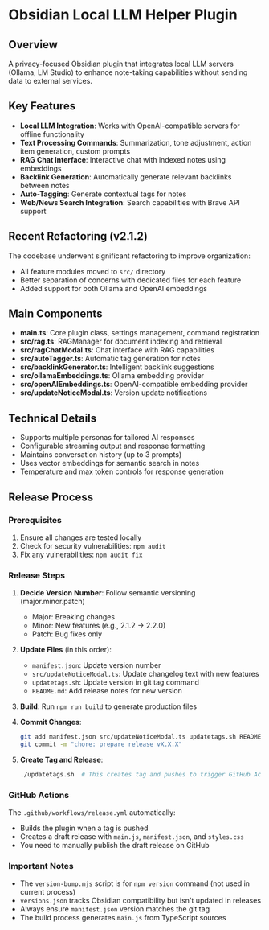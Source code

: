 # Obsidian Local LLM Helper Plugin

## Overview
A privacy-focused Obsidian plugin that integrates local LLM servers (Ollama, LM Studio) to enhance note-taking capabilities without sending data to external services.

## Key Features
- **Local LLM Integration**: Works with OpenAI-compatible servers for offline functionality
- **Text Processing Commands**: Summarization, tone adjustment, action item generation, custom prompts
- **RAG Chat Interface**: Interactive chat with indexed notes using embeddings
- **Backlink Generation**: Automatically generate relevant backlinks between notes
- **Auto-Tagging**: Generate contextual tags for notes
- **Web/News Search Integration**: Search capabilities with Brave API support

## Recent Refactoring (v2.1.2)
The codebase underwent significant refactoring to improve organization:
- All feature modules moved to `src/` directory
- Better separation of concerns with dedicated files for each feature
- Added support for both Ollama and OpenAI embeddings

## Main Components
- **main.ts**: Core plugin class, settings management, command registration
- **src/rag.ts**: RAGManager for document indexing and retrieval
- **src/ragChatModal.ts**: Chat interface with RAG capabilities
- **src/autoTagger.ts**: Automatic tag generation for notes
- **src/backlinkGenerator.ts**: Intelligent backlink suggestions
- **src/ollamaEmbeddings.ts**: Ollama embedding provider
- **src/openAIEmbeddings.ts**: OpenAI-compatible embedding provider
- **src/updateNoticeModal.ts**: Version update notifications

## Technical Details
- Supports multiple personas for tailored AI responses
- Configurable streaming output and response formatting
- Maintains conversation history (up to 3 prompts)
- Uses vector embeddings for semantic search in notes
- Temperature and max token controls for response generation

## Release Process

### Prerequisites
1. Ensure all changes are tested locally
2. Check for security vulnerabilities: `npm audit`
3. Fix any vulnerabilities: `npm audit fix`

### Release Steps
1. **Decide Version Number**: Follow semantic versioning (major.minor.patch)
   - Major: Breaking changes
   - Minor: New features (e.g., 2.1.2 → 2.2.0)
   - Patch: Bug fixes only

2. **Update Files** (in this order):
   - `manifest.json`: Update version number
   - `src/updateNoticeModal.ts`: Update changelog text with new features
   - `updatetags.sh`: Update version in git tag command
   - `README.md`: Add release notes for new version

3. **Build**: Run `npm run build` to generate production files

4. **Commit Changes**:
   ```bash
   git add manifest.json src/updateNoticeModal.ts updatetags.sh README.md package-lock.json
   git commit -m "chore: prepare release vX.X.X"
   ```

5. **Create Tag and Release**:
   ```bash
   ./updatetags.sh  # This creates tag and pushes to trigger GitHub Actions
   ```

### GitHub Actions
The `.github/workflows/release.yml` automatically:
- Builds the plugin when a tag is pushed
- Creates a draft release with `main.js`, `manifest.json`, and `styles.css`
- You need to manually publish the draft release on GitHub

### Important Notes
- The `version-bump.mjs` script is for `npm version` command (not used in current process)
- `versions.json` tracks Obsidian compatibility but isn't updated in releases
- Always ensure `manifest.json` version matches the git tag
- The build process generates `main.js` from TypeScript sources
